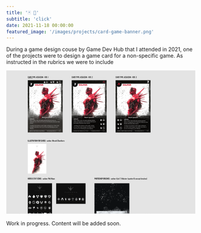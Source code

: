 ```yaml
---
title: '🃏 💭'
subtitle: 'click'
date: 2021-11-18 00:00:00
featured_image: '/images/projects/card-game-banner.png'
---
```


During a game design couse by Game Dev Hub that I attended in 2021, one of the projects were to design a game card for a non-specific game. As instructed in the rubrics we were to include

![](/images/projects/capture-card-adobexd.png)

Work in progress. Content will be added soon.

